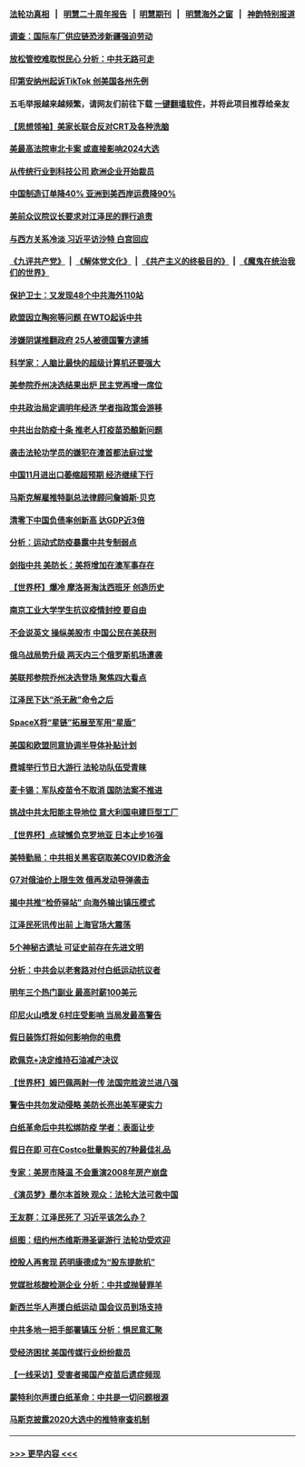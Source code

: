 #### [法轮功真相](https://github.com/gfw-breaker/truth/blob/master/README.md?t=0) &nbsp;&nbsp;|&nbsp;&nbsp; [明慧二十周年报告](https://github.com/gfw-breaker/mh-reports/blob/master/README.md?t=0) &nbsp;&nbsp;|&nbsp;&nbsp;[明慧期刊](https://github.com/gfw-breaker/mh-qikan) &nbsp;&nbsp;|&nbsp;&nbsp; [明慧海外之窗](https://github.com/gfw-breaker/mh-news/blob/master/README.md?t=0) &nbsp;&nbsp;|&nbsp;&nbsp; [神韵特别报道](https://github.com/gfw-breaker/mh-news/blob/master/shenyun.md?t=0)
#### [调查：国际车厂供应链恐涉新疆强迫劳动](../pages/nf4514/n13880731.md?t=12082201) 
#### [放松管控难取悦民心 分析：中共无路可走](../pages/nf4514/n13880355.md?t=12082201) 
#### [印第安纳州起诉TikTok 创美国各州先例](../pages/nf4514/n13880546.md?t=12082201) 
#### 五毛举报越来越频繁，请网友们前往下载 [一键翻墙软件](https://github.com/gfw-breaker/ssr-accounts)，并将此项目推荐给亲友
#### [【思想领袖】美家长联合反对CRT及各种洗脑](../pages/nf4514/n13861259.md?t=12082201) 
#### [美最高法院审北卡案 或直接影响2024大选](../pages/nf4514/n13880332.md?t=12082201) 
#### [从传统行业到科技公司 欧洲企业开始裁员](../pages/nf4514/n13880349.md?t=12082201) 
#### [中国制造订单降40% 亚洲到美西岸运费降90%](../pages/nf4514/n13880336.md?t=12082201) 
#### [美前众议院议长要求对江泽民的罪行追责](../pages/nf4514/n13880250.md?t=12082201) 
#### [与西方关系冷淡 习近平访沙特 白宫回应](../pages/nf4514/n13880338.md?t=12082201) 
#### [《九评共产党》](https://github.com/begood0513/9ping.md/blob/master/README.md) &nbsp;|&nbsp; [《解体党文化》](../../../../jtdwh.md/blob/master/README.md)  &nbsp;|&nbsp; [《共产主义的终极目的》](../../../../gczydzjmd.md/blob/master/README.md) &nbsp;|&nbsp; [《魔鬼在统治我们的世界》](../../../../mgztzwmdsj.md/blob/master/README.md) 
#### [保护卫士：又发现48个中共海外110站](../pages/nf4514/n13879716.md?t=12082201) 
#### [欧盟因立陶宛等问题 在WTO起诉中共](../pages/nf4514/n13880268.md?t=12082201) 
#### [涉嫌阴谋推翻政府 25人被德国警方逮捕](../pages/nf4514/n13880188.md?t=12082201) 
#### [科学家：人脑比最快的超级计算机还要强大](../pages/nf4514/n13880243.md?t=12082201) 
#### [美参院乔州决选结果出炉 民主党再增一席位](../pages/nf4514/n13879720.md?t=12082201) 
#### [中共政治局定调明年经济 学者指政策会游移](../pages/nf4514/n13880122.md?t=12082201) 
#### [中共出台防疫十条 推老人打疫苗恐酿新问题](../pages/nf4514/n13879892.md?t=12082201) 
#### [袭击法轮功学员的嫌犯在澳首都法庭过堂](../pages/nf4514/n13879748.md?t=12082201) 
#### [中国11月进出口萎缩超预期 经济继续下行](../pages/nf4514/n13880013.md?t=12082201) 
#### [马斯克解雇推特副总法律顾问詹姆斯·贝克](../pages/nf4514/n13879749.md?t=12082201) 
#### [清零下中国负债率创新高 达GDP近3倍](../pages/nf4514/n13879828.md?t=12082201) 
#### [分析：运动式防疫暴露中共专制弱点](../pages/nf4514/n13879640.md?t=12082201) 
#### [剑指中共 美防长：美将增加在澳军事存在](../pages/nf4514/n13879619.md?t=12082201) 
#### [【世界杯】爆冷 摩洛哥淘汰西班牙 创造历史](../pages/nf4514/n13879633.md?t=12082201) 
#### [南京工业大学学生抗议疫情封控 要自由](../pages/nf4514/n13879496.md?t=12082201) 
#### [不会说英文 操纵美股市 中国公民在美获刑](../pages/nf4514/n13879228.md?t=12082201) 
#### [俄乌战局势升级 两天内三个俄罗斯机场遭袭](../pages/nf4514/n13879596.md?t=12082201) 
#### [美联邦参院乔州决选登场 聚焦四大看点](../pages/nf4514/n13879497.md?t=12082201) 
#### [江泽民下达“杀无赦”命令之后](../pages/nf4514/n13878084.md?t=12082201) 
#### [SpaceX将“星链”拓展至军用“星盾”](../pages/nf4514/n13879189.md?t=12082201) 
#### [美国和欧盟同意协调半导体补贴计划](../pages/nf4514/n13879188.md?t=12082201) 
#### [费城举行节日大游行 法轮功队伍受青睐](../pages/nf4514/n13878594.md?t=12082201) 
#### [麦卡锡：军队疫苗令不取消 国防法案不推进](../pages/nf4514/n13879097.md?t=12082201) 
#### [挑战中共太阳能主导地位 意大利国电建巨型工厂](../pages/nf4514/n13879055.md?t=12082201) 
#### [【世界杯】点球憾负克罗地亚 日本止步16强](../pages/nf4514/n13879096.md?t=12082201) 
#### [美特勤局：中共相关黑客窃取美COVID救济金](../pages/nf4514/n13879086.md?t=12082201) 
#### [G7对俄油价上限生效 俄再发动导弹袭击](../pages/nf4514/n13878968.md?t=12082201) 
#### [揭中共推“检侨驿站” 向海外输出镇压模式](../pages/nf4514/n13878090.md?t=12082201) 
#### [江泽民死讯传出前 上海官场大震荡](../pages/nf4514/n13878729.md?t=12082201) 
#### [5个神秘古遗址 可证史前存在先进文明](../pages/nf4514/n13878413.md?t=12082201) 
#### [分析：中共会以老套路对付白纸运动抗议者](../pages/nf4514/n13878674.md?t=12082201) 
#### [明年三个热门副业 最高时薪100美元](../pages/nf4514/n13877160.md?t=12082201) 
#### [印尼火山喷发 6村庄受影响 当局发最高警告](../pages/nf4514/n13878551.md?t=12082201) 
#### [假日装饰灯将如何影响你的电费](../pages/nf4514/n13878525.md?t=12082201) 
#### [欧佩克+决定维持石油减产决议](../pages/nf4514/n13878445.md?t=12082201) 
#### [【世界杯】姆巴佩两射一传 法国完胜波兰进八强](../pages/nf4514/n13878499.md?t=12082201) 
#### [警告中共勿发动侵略 美防长亮出美军硬实力](../pages/nf4514/n13878438.md?t=12082201) 
#### [白纸革命后中共松绑防疫 学者：表面让步](../pages/nf4514/n13878441.md?t=12082201) 
#### [假日在即 可在Costco批量购买的7种最佳礼品](../pages/nf4514/n13876443.md?t=12082201) 
#### [专家：美房市降温 不会重演2008年房产崩盘](../pages/nf4514/n13878147.md?t=12082201) 
#### [《演员梦》墨尔本首映 观众：法轮大法可救中国](../pages/nf4514/n13878319.md?t=12082201) 
#### [王友群：江泽民死了 习近平该怎么办？](../pages/nf4514/n13878298.md?t=12082201) 
#### [组图：纽约州杰维斯港圣诞游行 法轮功受欢迎](../pages/nf4514/n13878252.md?t=12082201) 
#### [控股人再套现 药明康德成为“股东提款机”](../pages/nf4514/n13878140.md?t=12082201) 
#### [党媒批核酸检测企业 分析：中共或抛替罪羊](../pages/nf4514/n13878089.md?t=12082201) 
#### [新西兰华人声援白纸运动 国会议员到场支持](../pages/nf4514/n13878098.md?t=12082201) 
#### [中共多地一把手部署镇压 分析：惧民意汇聚](../pages/nf4514/n13878085.md?t=12082201) 
#### [受经济困扰 美国传媒行业纷纷裁员](../pages/nf4514/n13878066.md?t=12082201) 
#### [【一线采访】受害者揭国产疫苗后遗症频现](../pages/nf4514/n13877939.md?t=12082201) 
#### [蒙特利尔声援白纸革命：中共是一切问题根源](../pages/nf4514/n13878053.md?t=12082201) 
#### [马斯克披露2020大选中的推特审查机制](../pages/nf4514/n13877927.md?t=12082201) 

----
#### [ >>> 更早内容 <<< ](../indexes/nf4514-earlier.md)

